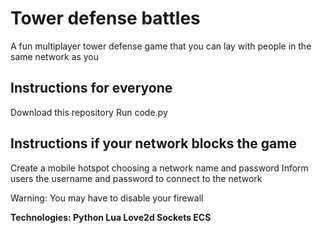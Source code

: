# Tower defense battles

A fun multiplayer tower defense game that you can lay with people in the same network as you

## Instructions for everyone 
Download this repository
Run code.py

## Instructions if your network blocks the game
Create a mobile hotspot choosing a network name and password
Inform users the username and password to connect to the network

Warning: You may have to disable your firewall

**Technologies: Python Lua Love2d Sockets ECS**
